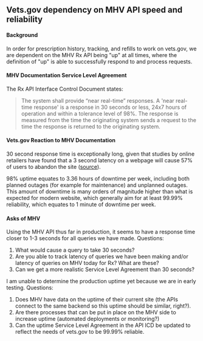 ## Vets.gov dependency on MHV API speed and reliability

#### Background
In order for prescription history, tracking, and refills to work on vets.gov, we are dependent on the MHV Rx API being "up" at all times, where the definition of "up" is able to successfully respond to and process requests. 

#### MHV Documentation Service Level Agreement
The Rx API Interface Control Document states: 

> The system shall provide “near real-time” responses. A 'near real-time response' is a response in 30 seconds or less, 24x7 hours of operation and within a tolerance level of 98%. The response is measured from the time the originating system sends a request to the time the response is returned to the originating system.

#### Vets.gov Reaction to MHV Documentation

30 second response time is exceptionally long, given that studies by online retailers have found that a 3 second latency on a webpage will cause 57% of users to abandon the site ([source](http://www.newmediaandmarketing.com/a-1-second-delay-in-webpage-load-time-could-cost-you-2-5-million/)). 

98% uptime equates to 3.36 hours of downtime per week, including both planned outages (for example for maintenance) and unplanned outages.  This amount of downtime is many orders of magnitude higher than what is expected for modern website, which generally aim for at least 99.99% reliability, which equates to 1 minute of downtime per week.  

#### Asks of MHV

Using the MHV API thus far in production, it seems to have a response time closer to 1-3 seconds for all queries we have made. Questions:

1. What would cause a query to take 30 seconds?
1. Are you able to track latency of queries we have been making and/or latency of queries on MHV today for Rx?  What are these?
1. Can we get a more realistic Service Level Agreement than 30 seconds?

I am unable to determine the production uptime yet because we are in early testing. Questions:

1. Does MHV have data on the uptime of their current site (the APIs connect to the same backend so this uptime should be similar, right?). 
1. Are there processes that can be put in place on the MHV side to increase uptime (automated deployments or monitoring?)
1. Can the uptime Service Level Agreement in the API ICD be updated to reflect the needs of vets.gov to be 99.99% reliable. 
